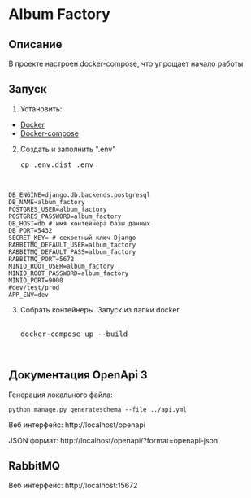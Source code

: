 # Album Factory
## Описание
В проекте настроен docker-compose, что упрощает начало работы
## Запуск
1. Установить:
* <a href=https://www.docker.com/get-started>Docker</a>
* <a href=https://docs.docker.com/compose/install/>Docker-compose</a>  
2. Создать и заполнить ".env"
<br><pre>cp .env.dist .env</pre><br>
```
DB_ENGINE=django.db.backends.postgresql
DB_NAME=album_factory
POSTGRES_USER=album_factory
POSTGRES_PASSWORD=album_factory
DB_HOST=db # имя контейнера базы данных
DB_PORT=5432
SECRET_KEY= # секретный ключ Django
RABBITMQ_DEFAULT_USER=album_factory
RABBITMQ_DEFAULT_PASS=album_factory
RABBITMQ_PORT=5672
MINIO_ROOT_USER=album_factory
MINIO_ROOT_PASSWORD=album_factory
MINIO_PORT=9000
#dev/test/prod
APP_ENV=dev
```
3. Собрать контейнеры. Запуск из папки docker.  
<br><pre>docker-compose up --build</pre><br>

## Документация OpenApi 3
Генерация локального файла:
```commandline
python manage.py generateschema --file ../api.yml
```
Веб интерфейс: http://localhost/openapi

JSON формат: http://localhost/openapi/?format=openapi-json

## RabbitMQ
Веб интерфейс: http://localhost:15672
